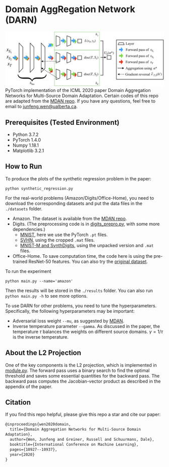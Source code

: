 # Domain AggRegation Network (DARN)
![DARN structure](model.png "DARN structure")
PyTorch implementation of the ICML 2020 paper Domain Aggregation Networks for Multi-Source Domain Adaptation. 
Certain codes of this repo are adapted from the [MDAN repo](https://github.com/KeiraZhao/MDAN).
If you have any questions, feel free to email to [junfeng.wen@ualberta.ca](mailto:junfeng.wen@ualberta.ca).

## Prerequisites (Tested Environment)
- Python 3.7.2
- PyTorch 1.4.0
- Numpy 1.18.1
- Matplotlib 3.2.1

## How to Run
To produce the plots of the synthetic regression problem in the paper:
```
python synthetic_regression.py
```

For the real-world problems (Amazon/Digits/Office-Home), 
you need to download the corresponding datasets and put the data files 
in the ``./datasets`` folder.
- Amazon. 
The dataset is available from the [MDAN repo](https://github.com/KeiraZhao/MDAN).
- Digits. (The preprocessing code is in [digits_prepro.py](digits_prepro.py), with some more dependencies.)
  - [MNIST](http://yann.lecun.com/exdb/mnist/), here we use the PyTorch ``.pt`` files. 
  - [SVHN](http://ufldl.stanford.edu/housenumbers/), using the cropped ``.mat`` files.
  - [MNIST-M and SynthDigits](http://yaroslav.ganin.net), using the unpacked version and ``.mat`` files.
- Office-Home. 
To save computation time, the code here is using the pre-trained ResNet-50 features.
You can also try the [original dataset](http://hemanthdv.org/OfficeHome-Dataset/).

To run the experiment
```
python main.py --name='amazon'
```
Then the results will be stored in the ``./results`` folder.
You can also run ``python main.py -h`` to see more options.

To use DARN for other problems, you need to tune the hyperparameters.
Specifically, the following hyperparameters may be important:
- Adversarial loss weight ``--mu``, as suggested by [MDAN](https://github.com/KeiraZhao/MDAN).
- Inverse temperature parameter ``--gamma``. 
As discussed in the paper, the temperature $\tau$ 
balances the weights on different source domains. 
$\gamma=1/\tau$ is the inverse temperature.

## About the L2 Projection
One of the key components is the L2 projection, which is implemented in [module.py](module.py).
The forward pass uses a binary search to find the optimal threshold and saves some essential quantities 
for the backward pass.
The backward pass computes the Jacobian-vector product as described in the appendix of the paper.

## Citation
If you find this repo helpful, please give this repo a star and cite our paper:
```
@inproceedings{wen2020domain,
  title={Domain Aggregation Networks for Multi-Source Domain Adaptation},
  author={Wen, Junfeng and Greiner, Russell and Schuurmans, Dale},
  booktitle={International Conference on Machine Learning},
  pages={10927--10937},
  year={2020}
}
```
